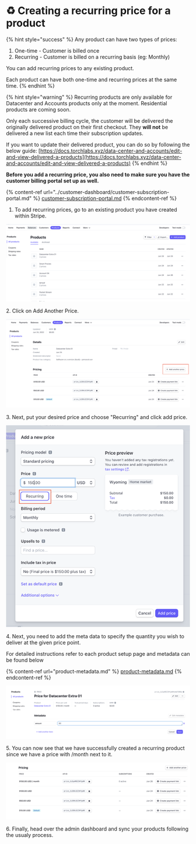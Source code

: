 # ♻ Creating a recurring price for a product

{% hint style="success" %}
Any product can have two types of prices:&#x20;

1. One-time - Customer is billed once
2. Recurring - Customer is billed on a recurring basis (eg: Monthly)



You can add recurring prices to any existing product.

Each product can have both one-time and recurring prices at the same time.&#x20;
{% endhint %}

{% hint style="warning" %}
Recurring products are only available for Datacenter and Accounts products only at the moment. Residential products are coming soon.

Only each successive billing cycle, the customer will be delivered the originally delivered product on their first checkout. They **will not** be delivered a new list each time their subscription updates.

If you want to update their delivered product, you can do so by following the below guide: [https://docs.torchlabs.xyz/data-center-and-accounts/edit-and-view-delivered-a-products](https://docs.torchlabs.xyz/data-center-and-accounts/edit-and-view-delivered-a-products)
{% endhint %}

**Before you add a recurring price, you also need to make sure you have the customer billing portal set up as well.**

{% content-ref url="../customer-dashboard/customer-subscription-portal.md" %}
[customer-subscription-portal.md](../customer-dashboard/customer-subscription-portal.md)
{% endcontent-ref %}

1. To add recurring prices, go to an existing product you have created within Stripe.

![](<../.gitbook/assets/Screen Shot 2022-06-26 at 12.41.31 PM.png>)

2\. Click on Add Another Price.

![](<../.gitbook/assets/Screen Shot 2022-06-26 at 12.41.40 PM.png>)

3\. Next, put your desired price and choose "Recurring" and click add price.

![](<../.gitbook/assets/Screen Shot 2022-06-26 at 12.41.56 PM.png>)

4\. Next, you need to add the meta data to specify the quantity you wish to deliver at the given price point.

For detailed instructions refer to each product setup page and metadata can be found below

{% content-ref url="product-metadata.md" %}
[product-metadata.md](product-metadata.md)
{% endcontent-ref %}

![](<../.gitbook/assets/Screen Shot 2022-06-26 at 12.42.29 PM.png>)

5\. You can now see that we have successfully created a recurring product since we have a price with /month next to it.

![](<../.gitbook/assets/Screen Shot 2022-06-26 at 12.42.35 PM.png>)

6\. Finally, head over the admin dashboard and sync your products following the usualy process.
